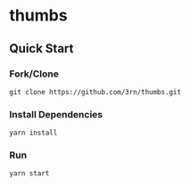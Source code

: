 # thumbs

## Quick Start


### Fork/Clone
```
git clone https://github.com/3rn/thumbs.git
```

### Install Dependencies
```
yarn install
```

### Run
```
yarn start
```
